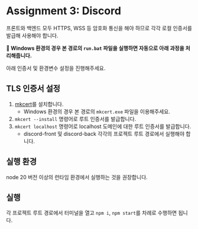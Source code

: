 # Assignment 3: Discord

프론트와 백엔드 모두 HTTPS, WSS 등 암호화 통신을 해야 하므로 각각 로컬 인증서를 발급해 사용해야 합니다.

**📢 Windows 환경의 경우 본 경로의 `run.bat` 파일을 실행하면 자동으로 아래 과정을 처리해줍니다.**

아래 인증서 및 환경변수 설정을 진행해주세요.

## TLS 인증서 설정

1. [mkcert](https://github.com/FiloSottile/mkcert)를 설치합니다.
   - Windows 환경의 경우 본 경로의 `mkcert.exe` 파일을 이용해주세요.
2. `mkcert --install` 명령어로 루트 인증서를 발급합니다.
3. `mkcert localhost` 명령어로 localhost 도메인에 대한 루트 인증서를 발급합니다.
   - discord-front 및 discord-back 각각의 프로젝트 루트 경로에서 실행해야 합니다.

## 실행 환경

node 20 버전 이상의 런타임 환경에서 실행하는 것을 권장합니다.

## 실행

각 프로젝트 루트 경로에서 터미널을 열고 `npm i`, `npm start`를 차례로 수행하면 됩니다.